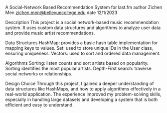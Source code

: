 A Social-Network Based Recommendation System for last.fm
author Zichen Men <zichen.men@bellevuecollege.edu>
date 12/1/2023

Description
This project is a social network-based music recommendation system.
It uses custom data structures and algorithms to analyze user data and provide music artist recommendations.

Data Structures
HashMap: provides a basic hash table implementation for mapping keys to values.
Set: used to store unique IDs in the User class, ensuring uniqueness.
Vectors: used to sort and ordered data management.

Algorithms
Sorting: listen counts and sort artists based on popularity. Sorting identifies the most popular artists.
Depth-First search: traverse social networks or relationships.

Design Choice
Through this project, I gained a deeper understanding of data structures like HashMaps, and how to apply algorithms effectively in a real-world application. The experience improved my problem-solving skills, especially in handling large datasets and developing a system that is both efficient and easy to understand.
